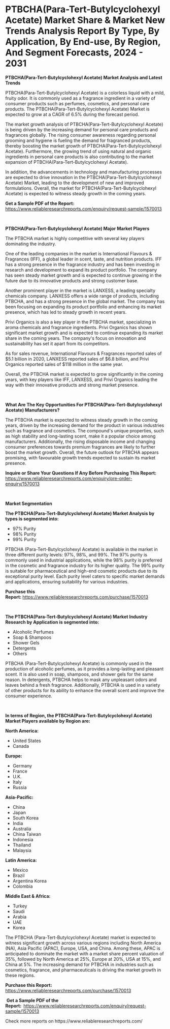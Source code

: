 <p><h1>PTBCHA(Para-Tert-Butylcyclohexyl Acetate) Market Share & Market New Trends Analysis Report By Type, By Application, By End-use, By Region, And Segment Forecasts, 2024 - 2031</h1></p><p><strong>PTBCHA(Para-Tert-Butylcyclohexyl Acetate) Market Analysis and Latest Trends</strong></p>
<p><p>PTBCHA(Para-Tert-Butylcyclohexyl Acetate) is a colorless liquid with a mild, fruity odor. It is commonly used as a fragrance ingredient in a variety of consumer products such as perfumes, cosmetics, and personal care products. The PTBCHA(Para-Tert-Butylcyclohexyl Acetate) Market is expected to grow at a CAGR of 6.5% during the forecast period.</p><p>The market growth analysis of PTBCHA(Para-Tert-Butylcyclohexyl Acetate) is being driven by the increasing demand for personal care products and fragrances globally. The rising consumer awareness regarding personal grooming and hygiene is fueling the demand for fragranced products, thereby boosting the market growth of PTBCHA(Para-Tert-Butylcyclohexyl Acetate). Furthermore, the growing trend of using natural and organic ingredients in personal care products is also contributing to the market expansion of PTBCHA(Para-Tert-Butylcyclohexyl Acetate).</p><p>In addition, the advancements in technology and manufacturing processes are expected to drive innovation in the PTBCHA(Para-Tert-Butylcyclohexyl Acetate) Market, leading to the development of new and improved formulations. Overall, the market for PTBCHA(Para-Tert-Butylcyclohexyl Acetate) is expected to witness steady growth in the coming years.</p></p>
<p><strong>Get a Sample PDF of the Report:&nbsp;</strong> <a href="https://www.reliableresearchreports.com/enquiry/request-sample/1570013">https://www.reliableresearchreports.com/enquiry/request-sample/1570013</a></p>
<p>&nbsp;</p>
<p><strong>PTBCHA(Para-Tert-Butylcyclohexyl Acetate) Major Market Players</strong></p>
<p><p>The PTBCHA market is highly competitive with several key players dominating the industry. </p><p>One of the leading companies in the market is International Flavours & Fragrances (IFF), a global leader in scent, taste, and nutrition products. IFF has a strong presence in the fragrance industry and has been investing in research and development to expand its product portfolio. The company has seen steady market growth and is expected to continue growing in the future due to its innovative products and strong customer base.</p><p>Another prominent player in the market is LANXESS, a leading specialty chemicals company. LANXESS offers a wide range of products, including PTBCHA, and has a strong presence in the global market. The company has been focusing on expanding its product portfolio and enhancing its market presence, which has led to steady growth in recent years.</p><p>Privi Organics is also a key player in the PTBCHA market, specializing in aroma chemicals and fragrance ingredients. Privi Organics has shown significant market growth and is expected to continue expanding its market share in the coming years. The company's focus on innovation and sustainability has set it apart from its competitors.</p><p>As for sales revenue, International Flavours & Fragrances reported sales of $5.1 billion in 2020, LANXESS reported sales of $6.8 billion, and Privi Organics reported sales of $118 million in the same year.</p><p>Overall, the PTBCHA market is expected to grow significantly in the coming years, with key players like IFF, LANXESS, and Privi Organics leading the way with their innovative products and strong market presence.</p></p>
<p>&nbsp;</p>
<p><strong>What Are The Key Opportunities For PTBCHA(Para-Tert-Butylcyclohexyl Acetate) Manufacturers?</strong></p>
<p><p>The PTBCHA market is expected to witness steady growth in the coming years, driven by the increasing demand for the product in various industries such as fragrance and cosmetics. The compound's unique properties, such as high stability and long-lasting scent, make it a popular choice among manufacturers. Additionally, the rising disposable income and changing consumer preferences towards premium fragrances are likely to further boost the market growth. Overall, the future outlook for PTBCHA appears promising, with favourable growth trends expected to sustain its market presence.</p></p>
<p><strong>Inquire or Share Your Questions If Any Before Purchasing This Report:</strong> <a href="https://www.reliableresearchreports.com/enquiry/pre-order-enquiry/1570013">https://www.reliableresearchreports.com/enquiry/pre-order-enquiry/1570013</a></p>
<p>&nbsp;</p>
<p><strong>Market Segmentation</strong></p>
<p><strong>The PTBCHA(Para-Tert-Butylcyclohexyl Acetate) Market Analysis by types is segmented into:</strong></p>
<p><ul><li>97% Purity</li><li>98% Purity</li><li>99% Purity</li></ul></p>
<p><p>PTBCHA (Para-Tert-Butylcyclohexyl Acetate) is available in the market in three different purity levels: 97%, 98%, and 99%. The 97% purity is commonly used in industrial applications, while the 98% purity is preferred in the cosmetic and fragrance industry for its higher quality. The 99% purity is suitable for pharmaceutical and high-end cosmetic products due to its exceptional purity level. Each purity level caters to specific market demands and applications, ensuring suitability for various industries.</p></p>
<p><strong>Purchase this Report:&nbsp;</strong><a href="https://www.reliableresearchreports.com/purchase/1570013">https://www.reliableresearchreports.com/purchase/1570013</a></p>
<p>&nbsp;</p>
<p><strong>The PTBCHA(Para-Tert-Butylcyclohexyl Acetate) Market Industry Research by Application is segmented into:</strong></p>
<p><ul><li>Alcoholic Perfumes</li><li>Soap & Shampoos</li><li>Shower Gels</li><li>Detergents</li><li>Others</li></ul></p>
<p><p>PTBCHA (Para-Tert-Butylcyclohexyl Acetate) is commonly used in the production of alcoholic perfumes, as it provides a long-lasting and pleasant scent. It is also used in soap, shampoos, and shower gels for the same reason. In detergents, PTBCHA helps to mask any unpleasant odors and leaves behind a fresh fragrance. Additionally, PTBCHA is used in a variety of other products for its ability to enhance the overall scent and improve the consumer experience.</p></p>
<p>&nbsp;</p>
<p><strong>In terms of Region, the PTBCHA(Para-Tert-Butylcyclohexyl Acetate) Market Players available by Region are:</strong></p>
<p>
    <p> <strong> North America: </strong>
        <ul>
            <li>United States</li>
            <li>Canada</li>
        </ul>
        </p> 
    <p> <strong> Europe: </strong>
        <ul>
            <li>Germany</li>
            <li>France</li>
            <li>U.K.</li>
            <li>Italy</li>
            <li>Russia</li>
        </ul>
        </p> 
    <p> <strong> Asia-Pacific: </strong>
        <ul>
            <li>China</li>
            <li>Japan</li>
            <li>South Korea</li>
            <li>India</li>
            <li>Australia</li>
            <li>China Taiwan</li>
            <li>Indonesia</li>
            <li>Thailand</li>
            <li>Malaysia</li>
        </ul>
        </p> 
    <p> <strong> Latin America: </strong>
        <ul>
            <li>Mexico</li>
            <li>Brazil</li>
            <li>Argentina Korea</li>
            <li>Colombia</li>
        </ul>
        </p> 
    <p> <strong> Middle East & Africa: </strong>
        <ul>
            <li>Turkey</li>
            <li>Saudi</li>
            <li>Arabia</li>
            <li>UAE</li>
            <li>Korea</li>
        </ul>
    </p>
    </p>
<p><p>The PTBCHA (Para-Tert-Butylcyclohexyl Acetate) market is expected to witness significant growth across various regions including North America (NA), Asia Pacific (APAC), Europe, USA, and China. Among these, APAC is anticipated to dominate the market with a market share percent valuation of 35%, followed by North America at 25%, Europe at 20%, USA at 15%, and China at 5%. The increasing demand for PTBCHA in industries such as cosmetics, fragrance, and pharmaceuticals is driving the market growth in these regions.</p></p>
<p><strong>Purchase this Report: </strong><a href="https://www.reliableresearchreports.com/purchase/1570013">https://www.reliableresearchreports.com/purchase/1570013</a></p>
<p>&nbsp;<strong>Get a Sample PDF of the Report:&nbsp;&nbsp;</strong><a href="https://www.reliableresearchreports.com/enquiry/request-sample/1570013">https://www.reliableresearchreports.com/enquiry/request-sample/1570013</a></p>
<p><strong></strong></p>
<p>Check more reports on https://www.reliableresearchreports.com/</p>